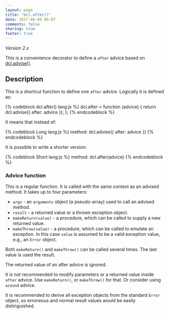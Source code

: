 ```yaml
---
layout: page
title: "dcl.after()"
date: 2017-06-04 00:07
comments: false
sharing: true
footer: true
---
```


*Version 2.x*

This is a convenience decorator to define a `after` advice based on [dcl.advise()](advise).

## Description

This is a shortcut function to define one `after` advice. Logically it is defined as:

{% codeblock dcl.after() lang:js %}
dcl.after = function (advice) {
  return dcl.advise({
    after: advice
  });
};
{% endcodeblock %}

It means that instead of:

{% codeblock Long lang:js %}
method: dcl.advise({
  after: advice
})
{% endcodeblock %}

It is possible to write a shorter version:

{% codeblock Short lang:js %}
method: dcl.after(advice)
{% endcodeblock %}

### Advice function

This is a regular function. It is called with the same context as an advised method. It takes up to four parameters:

* `args` - an `arguments` object (a pseudo-array) used to call an advised method.
* `result` - a returned value or a thrown exception object.
* `makeReturn(value)` - a procedure, which can be called to supply a new returned value.
* `makeThrow(value)` - a procedure, which can be called to emulate an exception. In this case `value` is assumed to be a valid exception value, e.g., an `Error` object.

Both `makeReturn()` and `makeThrow()` can be called several times. The last value is used the result.

The returned value of an after advice is ignored.

It is not recommended to modify parameters or a returned value inside `after` advice. Use `makeReturn()`, or `makeThrow()` for that. Or consider using `around` advice.

It is recommended to derive all exception objects from the standard `Error` object, so erroneous and normal
result values would be easily distinguished.
